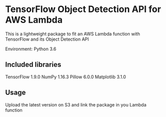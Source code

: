# TensorFlow Object Detection API for AWS Lambda

This is a lightweight package to fit an AWS Lambda function with TensorFlow and its Object Detection API

Environment: Python 3.6

## Included libraries
TensorFlow 1.9.0
NumPy 1.16.3
Pillow 6.0.0
Matplotlib 3.1.0

## Usage
Upload the latest version on S3 and link the package in you Lambda function